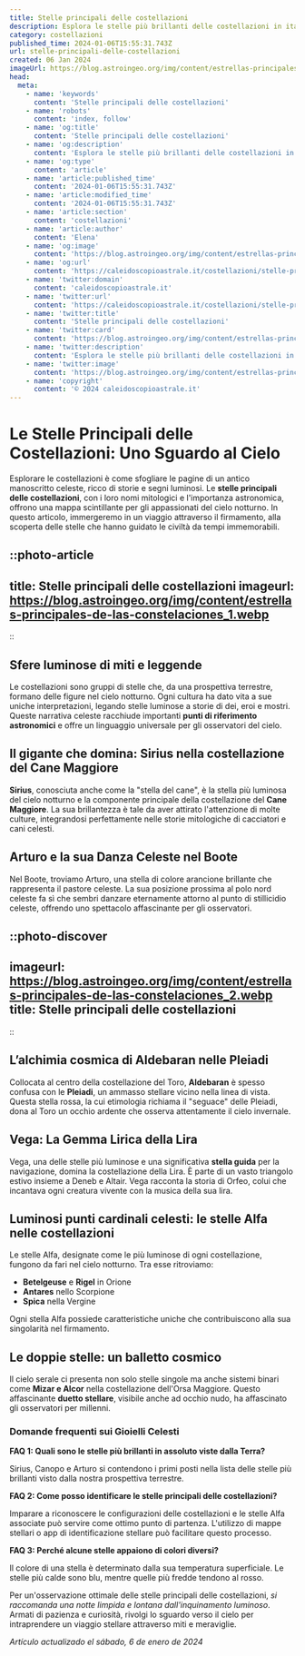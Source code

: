 ```yaml
---
title: Stelle principali delle costellazioni
description: Esplora le stelle più brillanti delle costellazioni in italiano, una guida lucente alle meraviglie celesti della notte.
category: costellazioni
published_time: 2024-01-06T15:55:31.743Z
url: stelle-principali-delle-costellazioni
created: 06 Jan 2024
imageUrl: https://blog.astroingeo.org/img/content/estrellas-principales-de-las-constelaciones_1.webp
head:
  meta:
    - name: 'keywords'
      content: 'Stelle principali delle costellazioni'
    - name: 'robots'
      content: 'index, follow'
    - name: 'og:title'
      content: 'Stelle principali delle costellazioni'
    - name: 'og:description'
      content: 'Esplora le stelle più brillanti delle costellazioni in italiano, una guida lucente alle meraviglie celesti della notte.'
    - name: 'og:type'
      content: 'article'
    - name: 'article:published_time'
      content: '2024-01-06T15:55:31.743Z'
    - name: 'article:modified_time'
      content: '2024-01-06T15:55:31.743Z'
    - name: 'article:section'
      content: 'costellazioni'
    - name: 'article:author'
      content: 'Elena'
    - name: 'og:image'
      content: 'https://blog.astroingeo.org/img/content/estrellas-principales-de-las-constelaciones_1.webp'
    - name: 'og:url'
      content: 'https://caleidoscopioastrale.it/costellazioni/stelle-principali-delle-costellazioni'
    - name: 'twitter:domain'
      content: 'caleidoscopioastrale.it'
    - name: 'twitter:url'
      content: 'https://caleidoscopioastrale.it/costellazioni/stelle-principali-delle-costellazioni'
    - name: 'twitter:title'
      content: 'Stelle principali delle costellazioni'
    - name: 'twitter:card'
      content: 'https://blog.astroingeo.org/img/content/estrellas-principales-de-las-constelaciones_1.webp'
    - name: 'twitter:description'
      content: 'Esplora le stelle più brillanti delle costellazioni in italiano, una guida lucente alle meraviglie celesti della notte.'
    - name: 'twitter:image'
      content: 'https://blog.astroingeo.org/img/content/estrellas-principales-de-las-constelaciones_1.webp'
    - name: 'copyright'
      content: '© 2024 caleidoscopioastrale.it'
---
```

# Le Stelle Principali delle Costellazioni: Uno Sguardo al Cielo

Esplorare le costellazioni è come sfogliare le pagine di un antico manoscritto celeste, ricco di storie e segni luminosi. Le **stelle principali delle costellazioni**, con i loro nomi mitologici e l'importanza astronomica, offrono una mappa scintillante per gli appassionati del cielo notturno. In questo articolo, immergeremo in un viaggio attraverso il firmamento, alla scoperta delle stelle che hanno guidato le civiltà da tempi immemorabili.

::photo-article
---
title: Stelle principali delle costellazioni
imageurl: https://blog.astroingeo.org/img/content/estrellas-principales-de-las-constelaciones_1.webp
---
::

## Sfere luminose di miti e leggende
Le costellazioni sono gruppi di stelle che, da una prospettiva terrestre, formano delle figure nel cielo notturno. Ogni cultura ha dato vita a sue uniche interpretazioni, legando stelle luminose a storie di dei, eroi e mostri. Queste narrativa celeste racchiude importanti **punti di riferimento astronomici** e offre un linguaggio universale per gli osservatori del cielo.

## Il gigante che domina: Sirius nella costellazione del Cane Maggiore
**Sirius**, conosciuta anche come la "stella del cane", è la stella più luminosa del cielo notturno e la componente principale della costellazione del **Cane Maggiore**. La sua brillantezza è tale da aver attirato l'attenzione di molte culture, integrandosi perfettamente nelle storie mitologiche di cacciatori e cani celesti.

## Arturo e la sua Danza Celeste nel Boote
Nel Boote, troviamo Arturo, una stella di colore arancione brillante che rappresenta il pastore celeste. La sua posizione prossima al polo nord celeste fa sì che sembri danzare eternamente attorno al punto di stillicidio celeste, offrendo uno spettacolo affascinante per gli osservatori.

::photo-discover
---
imageurl: https://blog.astroingeo.org/img/content/estrellas-principales-de-las-constelaciones_2.webp
title: Stelle principali delle costellazioni
---
::

## L’alchimia cosmica di Aldebaran nelle Pleiadi
Collocata al centro della costellazione del Toro, **Aldebaran** è spesso confusa con le **Pleiadi**, un ammasso stellare vicino nella linea di vista. Questa stella rossa, la cui etimologia richiama il "seguace" delle Pleiadi, dona al Toro un occhio ardente che osserva attentamente il cielo invernale.

## Vega: La Gemma Lirica della Lira
Vega, una delle stelle più luminose e una significativa **stella guida** per la navigazione, domina la costellazione della Lira. È parte di un vasto triangolo estivo insieme a Deneb e Altair. Vega racconta la storia di Orfeo, colui che incantava ogni creatura vivente con la musica della sua lira.

## Luminosi punti cardinali celesti: le stelle Alfa nelle costellazioni
Le stelle Alfa, designate come le più luminose di ogni costellazione, fungono da fari nel cielo notturno. Tra esse ritroviamo:

- **Betelgeuse** e **Rigel** in Orione
- **Antares** nello Scorpione
- **Spica** nella Vergine

Ogni stella Alfa possiede caratteristiche uniche che contribuiscono alla sua singolarità nel firmamento.

## Le doppie stelle: un balletto cosmico
Il cielo serale ci presenta non solo stelle singole ma anche sistemi binari come **Mizar e Alcor** nella costellazione dell'Orsa Maggiore. Questo affascinante **duetto stellare**, visibile anche ad occhio nudo, ha affascinato gli osservatori per millenni.

### Domande frequenti sui Gioielli Celesti

**FAQ 1: Quali sono le stelle più brillanti in assoluto viste dalla Terra?**

Sirius, Canopo e Arturo si contendono i primi posti nella lista delle stelle più brillanti visto dalla nostra prospettiva terrestre.

**FAQ 2: Come posso identificare le stelle principali delle costellazioni?**

Imparare a riconoscere le configurazioni delle costellazioni e le stelle Alfa associate può servire come ottimo punto di partenza. L'utilizzo di mappe stellari o app di identificazione stellare può facilitare questo processo.

**FAQ 3: Perché alcune stelle appaiono di colori diversi?**

Il colore di una stella è determinato dalla sua temperatura superficiale. Le stelle più calde sono blu, mentre quelle più fredde tendono al rosso.

Per un'osservazione ottimale delle stelle principali delle costellazioni, *si raccomanda una notte limpida e lontana dall'inquinamento luminoso*. Armati di pazienza e curiosità, rivolgi lo sguardo verso il cielo per intraprendere un viaggio stellare attraverso miti e meraviglie.

_Artículo actualizado el sábado, 6 de enero de 2024_